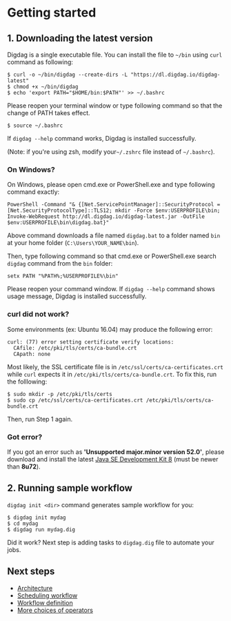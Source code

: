 # Getting started

## 1. Downloading the latest version

Digdag is a single executable file. You can install the file to `~/bin` using `curl` command as following:

    $ curl -o ~/bin/digdag --create-dirs -L "https://dl.digdag.io/digdag-latest"
    $ chmod +x ~/bin/digdag
    $ echo 'export PATH="$HOME/bin:$PATH"' >> ~/.bashrc

Please reopen your terminal window or type following command so that the change of PATH takes effect.

    $ source ~/.bashrc

If `digdag --help` command works, Digdag is installed successfully.

(Note: if you're using zsh, modify your`~/.zshrc` file instead of `~/.bashrc`).

### On Windows?

On Windows, please open cmd.exe or PowerShell.exe and type following command exactly:

```
PowerShell -Command "& {[Net.ServicePointManager]::SecurityProtocol = [Net.SecurityProtocolType]::TLS12; mkdir -Force $env:USERPROFILE\bin; Invoke-WebRequest http://dl.digdag.io/digdag-latest.jar -OutFile $env:USERPROFILE\bin\digdag.bat}"
```

Above command downloads a file named `digdag.bat` to a folder named `bin` at your home folder (`C:\Users\YOUR_NAME\bin`).

Then, type following command so that cmd.exe or PowerShell.exe search `digdag` command from the `bin` folder:

```
setx PATH "%PATH%;%USERPROFILE%\bin"
```

Please reopen your command window. If `digdag --help` command shows usage message, Digdag is installed successfully.


### curl did not work?

Some environments (ex: Ubuntu 16.04) may produce the following error:

```shell
curl: (77) error setting certificate verify locations:
  CAfile: /etc/pki/tls/certs/ca-bundle.crt
  CApath: none
```

Most likely, the SSL certificate file is in `/etc/ssl/certs/ca-certificates.crt` while `curl` expects it in `/etc/pki/tls/certs/ca-bundle.crt`. To fix this, run the folllowing:

```shell
$ sudo mkdir -p /etc/pki/tls/certs
$ sudo cp /etc/ssl/certs/ca-certificates.crt /etc/pki/tls/certs/ca-bundle.crt
```

Then, run Step 1 again.

### Got error?

If you got an error such as **'Unsupported major.minor version 52.0'**, please download and install the latest [Java SE Development Kit 8](http://www.oracle.com/technetwork/java/javase/downloads/jdk8-downloads-2133151.html) (must be newer than **8u72**).

## 2. Running sample workflow

`digdag init <dir>` command generates sample workflow for you:

    $ digdag init mydag
    $ cd mydag
    $ digdag run mydag.dig

Did it work? Next step is adding tasks to `digdag.dig` file to automate your jobs.

Next steps
----------------------------------

* [Architecture](architecture.html)
* [Scheduling workflow](scheduling_workflow.html)
* [Workflow definition](workflow_definition.html)
* [More choices of operators](operators.html)

